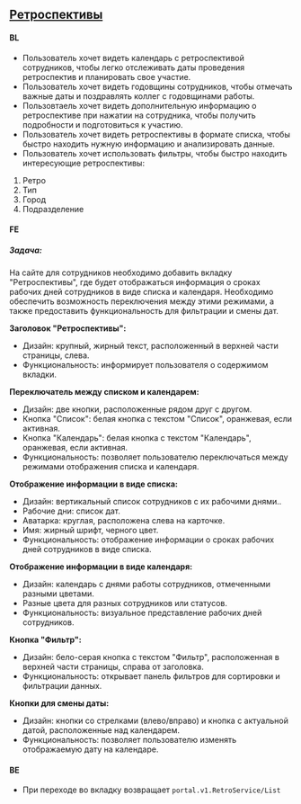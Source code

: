 ## [Ретроспективы](https://tages-admin-portal-dev.tages.dev/retro)
#### BL
* Пользователь хочет видеть календарь с ретроспективой сотрудников, чтобы легко отслеживать даты проведения ретроспектив и планировать свое участие.
* Пользователь хочет видеть годовщины сотрудников,  чтобы отмечать важные даты и поздравлять коллег с годовщинами работы.
* Пользовтаель хочет видеть дополнительную информацию о ретроспективе при нажатии на сотрудника, чтобы получить подробности и подготовиться к участию.
* Пользователь хочет видеть ретроспективы в формате списка, чтобы быстро находить нужную информацию и анализировать данные.
* Пользователь хочет использовать фильтры, чтобы быстро находить интересующие ретроспективы:
1. Ретро
2. Тип
3. Город
4. Подразделение

#### FE
##### Задача:
На сайте для сотрудников необходимо добавить вкладку "Ретроспективы", где будет отображаться информация о сроках рабочих дней сотрудников в виде списка и календаря. Необходимо обеспечить возможность переключения между этими режимами, а также предоставить функциональность для фильтрации и смены дат.

**Заголовок "Ретроспективы":**
* Дизайн: крупный, жирный текст, расположенный в верхней части страницы, слева.
* Функциональность: информирует пользователя о содержимом вкладки.

**Переключатель между списком и календарем:**
* Дизайн: две кнопки,
расположенные рядом друг с другом.
* Кнопка "Список": белая кнопка с текстом "Список", оранжевая, если активная.
* Кнопка "Календарь": белая кнопка с текстом "Календарь", оранжевая, если активная.
* Функциональность: позволяет пользователю переключаться между режимами отображения списка и календаря.

**Отображение информации в виде списка:**
* Дизайн: вертикальный список сотрудников с их рабочими днями..
* Рабочие дни: список дат.
* Аватарка: круглая, расположена слева на карточке.
* Имя: жирный шрифт, черного цвет.
* Функциональность: отображение информации о сроках рабочих дней сотрудников в виде списка.

**Отображение информации в виде календаря:**
* Дизайн: календарь с днями работы сотрудников, отмеченными разными цветами.
* Разные цвета для разных сотрудников или статусов.
* Функциональность: визуальное представление рабочих дней сотрудников.

**Кнопка "Фильтр":**
* Дизайн: бело-серая кнопка с текстом "Фильтр", расположенная в верхней части страницы, справа от заголовка.
* Функциональность: открывает панель фильтров для сортировки и фильтрации данных.

**Кнопки для смены даты:**
* Дизайн: кнопки со стрелками (влево/вправо) и кнопка с актуальной датой, расположенные над календарем.
* Функциональность: позволяет пользователю изменять отображаемую дату на календаре.

#### BE
* При переходе во вкладку возвращает `portal.v1.RetroService/List`
